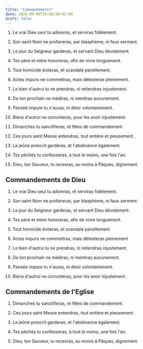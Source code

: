 ```yaml
---
title: "Commandements"
date: 2024-09-06T20:00:56+02:00
draft: false
---
```

  
1. Le vrai Dieu seul tu adoreras, et serviras fidèlement.

2. Son saint Nom ne profaneras, par blasphème, ni faux serment.

3. Le jour du Seigneur garderas, et servant Dieu dévotement.

4. Tes père et mère honoreras, afin de vivre longuement.

5. Tout homicide éviteras, et scandale pareillement.

6. Actes impurs ne commettras, mais détesteras pleinement.

7. Le bien d'autrui tu ne prendras, ni retiendras injustement.

8. De ton prochain ne médiras, ni mentiras aucunement.

9. Pensée impure tu n'auras, ni désir volontairement.

10. Biens d'autrui ne convoiteras, pour les avoir injustement.


1. Dimanches tu sanctifieras, et fêtes de commandement.

2. Ces jours saint Messe entendras, tout entière et pieusement.

3. Le jeûne prescrit garderas, et l'abstinence également.

4. Tes péchés tu confesseras, à tout le moins, une fois l'an.

5. Dieu, ton Sauveur, tu recevras, au moins à Pâques, dignement.


## Commandements de Dieu

1. Le vrai Dieu seul tu adoreras, et serviras fidèlement.

2. Son saint Nom ne profaneras, par blasphème, ni faux serment.

3. Le jour du Seigneur garderas, et servant Dieu dévotement.

4. Tes père et mère honoreras, afin de vivre longuement.

5. Tout homicide éviteras, et scandale pareillement.

6. Actes impurs ne commettras, mais détesteras pleinement.

7. Le bien d'autrui tu ne prendras, ni retiendras injustement.

8. De ton prochain ne médiras, ni mentiras aucunement.

9. Pensée impure tu n'auras, ni désir volontairement.

10. Biens d'autrui ne convoiteras, pour les avoir injustement.

## Commandements de l'Eglise

1. Dimanches tu sanctifieras, et fêtes de commandement.

2. Ces jours saint Messe entendras, tout entière et pieusement.

3. Le jeûne prescrit garderas, et l'abstinence également.

4. Tes péchés tu confesseras, à tout le moins, une fois l'an.

5. Dieu, ton Sauveur, tu recevras, au moins à Pâques, dignement.

